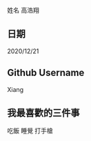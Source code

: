 姓名
高浩翔


日期
----
2020/12/21

Github Username
---------------
Xiang

我最喜歡的三件事
---------------
吃飯 睡覺 打手槍


